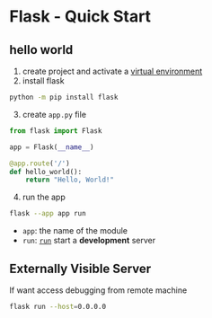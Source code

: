 # Flask - Quick Start

## hello world

1. create project and activate a [virtual environment](python-virtual-environment.md)
2. install flask

```sh
python -m pip install flask
```

3. create `app.py` file

```py
from flask import Flask

app = Flask(__name__)

@app.route('/')
def hello_world():
    return "Hello, World!"
```

4. run the app

```sh
flask --app app run
```

- `app`: the name of the module
- `run`: [`run`](flask-command-line-interface.md#run) start a **development** server 

## Externally Visible Server

If want access debugging from remote machine

```sh
flask run --host=0.0.0.0
```

